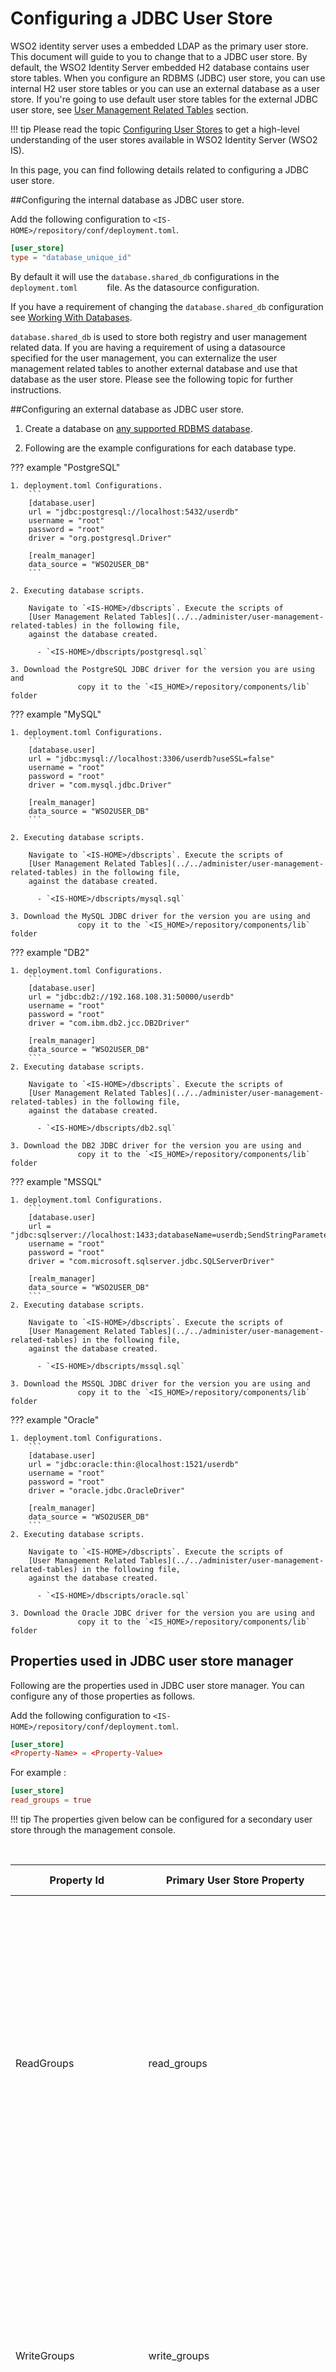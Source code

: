 # Configuring a JDBC User Store

WSO2 identity server uses a embedded LDAP as the primary user store.
This document will guide to you to change that to a JDBC user store.
By default, the WSO2 Identity Server embedded H2 
database contains user store tables. When you configure an RDBMS (JDBC) user store, you can
use internal H2 user store tables or you can use an external database as a
user store. If you're going to use default user store tables for the external JDBC user store, see [User
Management Related Tables](../../administer/user-management-related-tables) section.

!!! tip 
    Please read the topic [Configuring User Stores](../../setup/configuring-user-stores)  to get a high-level understanding of the user stores available in WSO2
    Identity Server (WSO2 IS).
  
In this page, you can find following details related to configuring a
JDBC user store.

##Configuring the internal database as JDBC user store. 

Add the following configuration to `<IS-HOME>/repository/conf/deployment.toml`.

``` toml
[user_store]
type = "database_unique_id"
```
   By default it will use the  `database.shared_db` 
   configurations in the `         deployment.toml       `  file. As the datasource configuration.
      
   If you have a requirement of changing the `database.shared_db` configuration see 
   [Working With Databases](../../setup/working-with-databases).
  
   `database.shared_db` is used to store both registry and user management related data. If you 
   are having a requirement of using a datasource specified for the user management, you can externalize
   the user management related tables to another external database and use that database
   as the user store. Please see the following topic for further instructions.
   
##Configuring an external database as JDBC user store. 

  1. Create a database on [any supported RDBMS database](../../setup/working-with-databases). 
    
  2. Following are the example configurations for each database type.
        
??? example "PostgreSQL"
    
    1. deployment.toml Configurations.
        ```
        [database.user]
        url = "jdbc:postgresql://localhost:5432/userdb"
        username = "root"
        password = "root"
        driver = "org.postgresql.Driver"
        
        [realm_manager]
        data_source = "WSO2USER_DB"
        ```
        
    2. Executing database scripts. 
    
        Navigate to `<IS-HOME>/dbscripts`. Execute the scripts of 
        [User Management Related Tables](../../administer/user-management-related-tables) in the following file, 
        against the database created.    
            
          - `<IS-HOME>/dbscripts/postgresql.sql`
          
    3. Download the PostgreSQL JDBC driver for the version you are using and
                   copy it to the `<IS_HOME>/repository/components/lib` folder 

??? example "MySQL"

    1. deployment.toml Configurations.
        ```
        [database.user]
        url = "jdbc:mysql://localhost:3306/userdb?useSSL=false"
        username = "root"
        password = "root"
        driver = "com.mysql.jdbc.Driver"
        
        [realm_manager]
        data_source = "WSO2USER_DB"
        ```
    
    2. Executing database scripts. 

        Navigate to `<IS-HOME>/dbscripts`. Execute the scripts of 
        [User Management Related Tables](../../administer/user-management-related-tables) in the following file, 
        against the database created.        
            
          - `<IS-HOME>/dbscripts/mysql.sql`

    3. Download the MySQL JDBC driver for the version you are using and
                   copy it to the `<IS_HOME>/repository/components/lib` folder          

??? example "DB2"

    1. deployment.toml Configurations.
        ```
        [database.user]
        url = "jdbc:db2://192.168.108.31:50000/userdb"
        username = "root"
        password = "root"
        driver = "com.ibm.db2.jcc.DB2Driver"
        
        [realm_manager]
        data_source = "WSO2USER_DB"
        ```    
    2. Executing database scripts. 
    
        Navigate to `<IS-HOME>/dbscripts`. Execute the scripts of 
        [User Management Related Tables](../../administer/user-management-related-tables) in the following file, 
        against the database created.       
            
          - `<IS-HOME>/dbscripts/db2.sql`
   
    3. Download the DB2 JDBC driver for the version you are using and
                   copy it to the `<IS_HOME>/repository/components/lib` folder 

??? example "MSSQL"

    1. deployment.toml Configurations.
        ```
        [database.user]
        url = "jdbc:sqlserver://localhost:1433;databaseName=userdb;SendStringParametersAsUnicode=false"
        username = "root"
        password = "root"
        driver = "com.microsoft.sqlserver.jdbc.SQLServerDriver"
        
        [realm_manager]
        data_source = "WSO2USER_DB"
        ```
    2. Executing database scripts. 
    
        Navigate to `<IS-HOME>/dbscripts`. Execute the scripts of 
        [User Management Related Tables](../../administer/user-management-related-tables) in the following file, 
        against the database created.        
            
          - `<IS-HOME>/dbscripts/mssql.sql`
          
    3. Download the MSSQL JDBC driver for the version you are using and
                   copy it to the `<IS_HOME>/repository/components/lib` folder  
    

??? example "Oracle"

    1. deployment.toml Configurations.
        ```
        [database.user]
        url = "jdbc:oracle:thin:@localhost:1521/userdb"
        username = "root"
        password = "root"
        driver = "oracle.jdbc.OracleDriver"
        
        [realm_manager]
        data_source = "WSO2USER_DB"
        ```
    2. Executing database scripts. 
    
        Navigate to `<IS-HOME>/dbscripts`. Execute the scripts of 
        [User Management Related Tables](../../administer/user-management-related-tables) in the following file, 
        against the database created.      
            
          - `<IS-HOME>/dbscripts/oracle.sql`
          
    3. Download the Oracle JDBC driver for the version you are using and
                   copy it to the `<IS_HOME>/repository/components/lib` folder 

## Properties used in JDBC user store manager

Following are the properties used in JDBC user store manager. You can configure any of
those properties as follows. 

Add the following configuration to `<IS-HOME>/repository/conf/deployment.toml`.

``` toml
[user_store]
<Property-Name> = <Property-Value>
```
For example :

``` toml
[user_store]
read_groups = true
```

!!! tip 
    The properties given below can be configured for a secondary user store through the management console.

<table>
<thead>
<tr class="header">
<th>Property Id</th>
<th>Primary User Store Property</th>
<th>Secondary User Store Property</th>
<th>Description</th>
</tr>
</thead>
<tbody>
<tr class="odd">
<td>ReadGroups</td>
<td>read_groups</td>
<td>ReadGroups</td>
<td>When ReadGroups is set to false, it Indicates whether groups should be read from the user store. If this is disabled by setting it to false, none of the groups in the user store can be read, and the following group configurations are NOT mandatory: GroupSearchBase, GroupNameListFilter, or GroupNameAttribute.<br />
<br />
<p>Default : true <br/>
Possible values:<br/>
true: Read groups from user store<br />
false: Do not read groups from user store</p></td>
</tr>
<tr class="even">
<td>WriteGroups</td>
<td>write_groups</td>
<td>WriteGroups</td>
<td>Indicates whether groups should be written to the user store.<br />
<br />
<p>Default : true <br/>
Possible values:<br />
true : Write groups to user store<br />
false : Do not write groups to user store, so only internal roles can be created. Depending on the value of ReadGroups property, it will read existing groups from user store or not</p></td>
</tr>
<tr class="odd">
<td>PasswordHashMethod</td>
<td>password_hash_method</td>
<td>Password Hashing Algorithm</td>
<td><p>Specifies the Password Hashing Algorithm used to hash the password before storing it in the userstore.<br />
Possible values:<br />
SHA - Uses SHA digest method. SHA-1, SHA-256<br />
MD5 - Uses MD 5 digest method.<br />
PLAIN_TEXT - Plain text passwords.</p>
<p>If you just configure as SHA, It is considered as SHA-1. It is always better to configure algorithm with higher bit value as digest bit size would be increased.
<br />
The default value for JDBC userstores is SHA-256. 
</p></td>
</tr>    
<tr class="odd">
<td>UsernameJavaRegEx</td>
<td>username_java_regex</td>
<td>UsernameJavaRegEx</td>
<td>The regular expression used by the back-end components for username validation. By default, strings with non-empty characters have a length of 3 to 30 are allowed. You can provide ranges of alphabets, numbers and also ranges of ASCII values in the RegEx properties.<br/>
<p>Default: ^[\S]{3,30}$</td></p> <br/>
</tr>
<tr class="even">
<td>UsernameJava<br>ScriptRegEx</td> 
<td>username_java_<br>script_regex</td>
<td>UsernameJavaScriptRegEx</td>
<td>The regular expression used by the front-end components for username validation.
<br/><p> Default: ^[\S]{3,30}$  </p></td>
</tr>
<tr class="odd">
<td>UsernameJavaReg<br>ExViolationErrorMsg</td>
<td>username_java_reg<br>_ex_violation_error_msg</td>
<td>Username RegEx Violation Error Message</td>
<td>Error message when the Username is not matched with username_java_regex 
<br/><p> Default: Username pattern policy violated  </p></td>
</tr>
<tr class="even">
<td>PasswordJavaRegEx</td>
<td>password_java_regex</td>
<td>Password RegEx (Java)</td>
<td>The regular expression used by the back-end components for password validation. By default, strings with non-empty characters have a length of 5 to 30 are allowed. You can provide ranges of alphabets, numbers and also ranges of ASCII values in the RegEx properties.<br />
Default: ^[\S]{5,30}$</td>
</tr>
<tr class="odd">
<td>PasswordJava<br>ScriptRegEx</td>
<td>password_java_<br>script_regex</td>
<td>Password RegEx (Javascript)</td>
<td>The regular expression used by the front-end components for password validation.<br />
<p>Default: ^[\S]{5,30}$</p></td>
</tr>
<tr class="even">
<td>PasswordJavaReg<br>ExViolationErrorMsg</td>
<td>password_java_reg<br>ex_violation_error_msg</td>
<td>Password RegEx Violation Error Message</td>
<td>Error message when the Password is not matched with passwordJavaRegEx.<br />
<p>Default: Password length should be within 5 to 30 characters.</p></td>
<tr class="odd">
<td>RolenameJavaRegEx</td>
<td>rolename_java_regex</td>
<td>Role Name RegEx (Java)</td>
<td>The regular expression used by the back-end components for role name validation. By default, strings with non-empty characters have a length of 3 to 30 are allowed. You can provide ranges of alphabets, numbers and also ranges of ASCII values in the RegEx properties.<br />
<p>Default: [a-zA-Z0-9._-|//]{3,30}$</p></td>
</tr>
<tr class="odd">
<td>MultiAttribute<br>Separator</td>
<td>multi_attribute<br>_separator</td>
<td>Multiple Attribute Separator</td>
<td>This property is used to define a character to separate multiple attributes. This ensures that it will not appear as part of a claim value. Normally “,” is used to separate multiple attributes, but you can define ",,," or "..." or a similar character sequence<br />
<p>Default: “,”</p></td>
</tr>
<tr class="even">
<td>MaxUserName<br>ListLength</td>
<td>max_user_name_<br>list_length</td>
<td>Maximum User List Length</td>
<td>Controls the number of users listed in the user store of a WSO2 product. This is useful when you have a large number of users and do not want to list them all. Setting this property to 0 displays all users. (Default: 100)<br />
<br />
In some user stores, there are policies to limit the number of records that can be returned from a query. By setting the value to 0, it will list the maximum results returned by the user store. If you need to increase this number, you need to set it in the user store level.<br />
Eg: Active directory has the MaxPageSize property with the default value of 100.</td>
</tr>
<tr class="odd">
<td>MaxRoleName<br>ListLength</td>
<td>max_role_name_<br>list_length</td>
<td>Maximum Role List Length</td>
<td>Controls the number of roles listed in the user store of a WSO2 product. This is useful when you have a large number of roles and do not want to list them all. Setting this property to 0 displays all roles. (Default: 100)<br />
<br />
In some user stores, there are policies to limit the number of records that can be returned from a query. By setting the value to 0, it will list the maximum results returned by the user store. If you need to increase this number, you need to set it in the user store level.<br />
Eg: Active directory has the MaxPageSize property with the default value of 1000.</td>
</tr>
<tr class="even">
<td>UserRolesCacheEnabled</td>
<td>user_roles_cache_enabled</td>
<td>Enable User Role Cache</td>
<td>This is to indicate whether to cache the role list of a user. (Default: true)<br />
<br />
Possible values:<br />
false: Set it to false if the user roles are changed by external means and those changes should be instantly reflected in the Carbon instance.</td>
</tr>
<tr class="odd">
<td>CaseInsensitiveUsername</td>
<td>properties.CaseInsensitiveUsername</td>
<td>Case Insensitive Username</td>
<td>Enables the case insensitivity of the user's username. Default value is <code>true</code> for this configuration. 
<br />Eg: If a user's username is <code>test</code>, that user can also use the username as <code>TEST</code>.
</td>
</tr>
</tbody>
</table>

!!! note
    Addition to these properties, you can configure SQL queries that are
    used in JDBC user store manager and if required can change default
    queries. Those are not listed under above property section but you can
    do the configuration as same as described above.
    

??? note "JDBC sample property with SQL queries"

    ``` toml
    [user_store.properties]
    SelectUserSQL = "SELECT * FROM UM_USER WHERE UM_USER_NAME=? AND UM_TENANT_ID=?"
    SelectUserSQLCaseInsensitive = "SELECT * FROM UM_USER WHERE LOWER(UM_USER_NAME)=LOWER(?) AND UM_TENANT_ID=?"
    GetRoleListSQL = "SELECT UM_ROLE_NAME, UM_TENANT_ID, UM_SHARED_ROLE FROM UM_ROLE WHERE UM_ROLE_NAME LIKE ? AND UM_TENANT_ID=? AND UM_SHARED_ROLE ='0' ORDER BY UM_ROLE_NAME"
    GetSharedRoleListSQL = "SELECT UM_ROLE_NAME, UM_TENANT_ID, UM_SHARED_ROLE FROM UM_ROLE WHERE UM_ROLE_NAME LIKE ? AND UM_SHARED_ROLE ='1' ORDER BY UM_ROLE_NAM"
    UserFilterSQL = "SELECT UM_USER_NAME FROM UM_USER WHERE UM_USER_NAME LIKE ? AND UM_TENANT_ID=? ORDER BY UM_USER_NAME"
    UserFilterSQLCaseInsensitive = "SELECT UM_USER_NAME FROM UM_USER WHERE LOWER(UM_USER_NAME) LIKE LOWER(?) AND UM_TENANT_ID=? ORDER BY UM_USER_NAME"
    UserRoleSQL = "SELECT UM_ROLE_NAME FROM UM_USER_ROLE, UM_ROLE, UM_USER WHERE UM_USER.UM_USER_NAME=? AND UM_USER.UM_ID=UM_USER_ROLE.UM_USER_ID AND UM_ROLE.UM_ID=UM_USER_ROLE.UM_ROLE_ID AND UM_USER_ROLE.UM_TENANT_ID=? AND UM_ROLE.UM_TENANT_ID=? AND UM_USER.UM_TENANT_ID=?"
    UserRoleSQLCaseInsensitive = "SELECT UM_ROLE_NAME FROM UM_USER_ROLE, UM_ROLE, UM_USER WHERE LOWER(UM_USER.UM_USER_NAME)=LOWER(?) AND UM_USER.UM_ID=UM_USER_ROLE.UM_USER_ID AND UM_ROLE.UM_ID=UM_USER_ROLE.UM_ROLE_ID AND UM_USER_ROLE.UM_TENANT_ID=? AND UM_ROLE.UM_TENANT_ID=? AND UM_USER.UM_TENANT_ID=?"
    UserSharedRoleSQL = "SELECT UM_ROLE_NAME, UM_ROLE.UM_TENANT_ID, UM_SHARED_ROLE FROM UM_SHARED_USER_ROLE INNER JOIN UM_USER ON UM_SHARED_USER_ROLE.UM_USER_ID = UM_USER.UM_ID INNER JOIN UM_ROLE ON UM_SHARED_USER_ROLE.UM_ROLE_ID = UM_ROLE.UM_ID WHERE UM_USER.UM_USER_NAME = ? AND UM_SHARED_USER_ROLE.UM_USER_TENANT_ID = UM_USER.UM_TENANT_ID AND UM_SHARED_USER_ROLE.UM_ROLE_TENANT_ID = UM_ROLE.UM_TENANT_ID AND UM_SHARED_USER_ROLE.UM_USER_TENANT_ID = ?"
    UserSharedRoleSQLCaseInsensitive = "SELECT UM_ROLE_NAME, UM_ROLE.UM_TENANT_ID, UM_SHARED_ROLE FROM UM_SHARED_USER_ROLE INNER JOIN UM_USER ON UM_SHARED_USER_ROLE.UM_USER_ID = UM_USER.UM_ID INNER JOIN UM_ROLE ON UM_SHARED_USER_ROLE.UM_ROLE_ID = UM_ROLE.UM_ID WHERE LOWER(UM_USER.UM_USER_NAME) = LOWER(?) AND UM_SHARED_USER_ROLE.UM_USER_TENANT_ID = UM_USER.UM_TENANT_ID AND UM_SHARED_USER_ROLE.UM_ROLE_TENANT_ID = UM_ROLE.UM_TENANT_ID AND UM_SHARED_USER_ROLE.UM_USER_TENANT_ID = ?"
    IsRoleExistingSQL = "SELECT UM_ID FROM UM_ROLE WHERE UM_ROLE_NAME=? AND UM_TENANT_ID=?"
    GetUserListOfRoleSQL = "SELECT UM_USER_NAME FROM UM_USER_ROLE, UM_ROLE, UM_USER WHERE UM_ROLE.UM_ROLE_NAME=? AND UM_USER.UM_ID=UM_USER_ROLE.UM_USER_ID AND UM_ROLE.UM_ID=UM_USER_ROLE.UM_ROLE_ID AND UM_USER_ROLE.UM_TENANT_ID=? AND UM_ROLE.UM_TENANT_ID=? AND UM_USER.UM_TENANT_ID=?"
    GetUserListOfSharedRoleSQL = "SELECT UM_USER_NAME FROM UM_SHARED_USER_ROLE INNER JOIN UM_USER ON UM_SHARED_USER_ROLE.UM_USER_ID = UM_USER.UM_ID INNER JOIN UM_ROLE ON UM_SHARED_USER_ROLE.UM_ROLE_ID = UM_ROLE.UM_ID WHERE UM_ROLE.UM_ROLE_NAME= ? AND UM_SHARED_USER_ROLE.UM_USER_TENANT_ID = UM_USER.UM_TENANT_ID AND UM_SHARED_USER_ROLE.UM_ROLE_TENANT_ID = UM_ROLE.UM_TENANT_ID"
    IsUserExistingSQL = "SELECT UM_ID FROM UM_USER WHERE UM_USER_NAME=? AND UM_TENANT_ID=?"
    IsUserExistingSQLCaseInsensitive = "SELECT UM_ID FROM UM_USER WHERE LOWER(UM_USER_NAME)=LOWER(?) AND UM_TENANT_ID=?"
    GetUserPropertiesForProfileSQL = "SELECT UM_ATTR_NAME, UM_ATTR_VALUE FROM UM_USER_ATTRIBUTE, UM_USER WHERE UM_USER.UM_ID = UM_USER_ATTRIBUTE.UM_USER_ID AND UM_USER.UM_USER_NAME=? AND UM_PROFILE_ID=? AND UM_USER_ATTRIBUTE.UM_TENANT_ID=? AND UM_USER.UM_TENANT_ID=?"
    GetUserPropertiesForProfileSQLCaseInsensitive = "SELECT UM_ATTR_NAME, UM_ATTR_VALUE FROM UM_USER_ATTRIBUTE, UM_USER WHERE UM_USER.UM_ID = UM_USER_ATTRIBUTE.UM_USER_ID AND LOWER(UM_USER.UM_USER_NAME)=LOWER(?) AND UM_PROFILE_ID=? AND UM_USER_ATTRIBUTE.UM_TENANT_ID=? AND UM_USER.UM_TENANT_ID=?"
    GetUserPropertyForProfileSQL = "SELECT UM_ATTR_VALUE FROM UM_USER_ATTRIBUTE, UM_USER WHERE UM_USER.UM_ID = UM_USER_ATTRIBUTE.UM_USER_ID AND UM_USER.UM_USER_NAME=? AND UM_ATTR_NAME=? AND UM_PROFILE_ID=? AND UM_USER_ATTRIBUTE.UM_TENANT_ID=? AND UM_USER.UM_TENANT_ID=?"
    GetUserPropertyForProfileSQLCaseInsensitive = "SELECT UM_ATTR_VALUE FROM UM_USER_ATTRIBUTE, UM_USER WHERE UM_USER.UM_ID = UM_USER_ATTRIBUTE.UM_USER_ID AND LOWER(UM_USER.UM_USER_NAME)=LOWER(?) AND UM_ATTR_NAME=? AND UM_PROFILE_ID=? AND UM_USER_ATTRIBUTE.UM_TENANT_ID=? AND UM_USER.UM_TENANT_ID=?"
    GetUserLisForPropertySQL = "SELECT UM_USER_NAME FROM UM_USER, UM_USER_ATTRIBUTE WHERE UM_USER_ATTRIBUTE.UM_USER_ID = UM_USER.UM_ID AND UM_USER_ATTRIBUTE.UM_ATTR_NAME =? AND UM_USER_ATTRIBUTE.UM_ATTR_VALUE LIKE ? AND UM_USER_ATTRIBUTE.UM_PROFILE_ID=? AND UM_USER_ATTRIBUTE.UM_TENANT_ID=? AND UM_USER.UM_TENANT_ID=?"
    GetProfileNamesSQL = "SELECT DISTINCT UM_PROFILE_ID FROM UM_USER_ATTRIBUTE WHERE UM_TENANT_ID=?"
    GetUserProfileNamesSQL = "SELECT DISTINCT UM_PROFILE_ID FROM UM_USER_ATTRIBUTE WHERE UM_USER_ID=(SELECT UM_ID FROM UM_USER WHERE UM_USER_NAME=? AND UM_TENANT_ID=?) AND UM_TENANT_ID=?"
    GetUserProfileNamesSQLCaseInsensitive = "SELECT DISTINCT UM_PROFILE_ID FROM UM_USER_ATTRIBUTE WHERE UM_USER_ID=(SELECT UM_ID FROM UM_USER WHERE LOWER(UM_USER_NAME)=LOWER(?) AND UM_TENANT_ID=?) AND UM_TENANT_ID=?"
    GetUserIDFromUserNameSQL = "SELECT UM_ID FROM UM_USER WHERE UM_USER_NAME=? AND UM_TENANT_ID=?"
    GetUserIDFromUserNameSQLCaseInsensitive = "SELECT UM_ID FROM UM_USER WHERE LOWER(UM_USER_NAME)=LOWER(?) AND UM_TENANT_ID=?"
    GetUserNameFromTenantIDSQL = "SELECT UM_USER_NAME FROM UM_USER WHERE UM_TENANT_ID=?"
    GetTenantIDFromUserNameSQL = "SELECT UM_TENANT_ID FROM UM_USER WHERE UM_USER_NAME=?"
    GetTenantIDFromUserNameSQLCaseInsensitive = "SELECT UM_TENANT_ID FROM UM_USER WHERE LOWER(UM_USER_NAME)=LOWER(?)"
    AddUserSQL = "INSERT INTO UM_USER (UM_USER_NAME, UM_USER_PASSWORD, UM_SALT_VALUE, UM_REQUIRE_CHANGE, UM_CHANGED_TIME, UM_TENANT_ID) VALUES (?, ?, ?, ?, ?, ?)"
    AddUserToRoleSQL = "INSERT INTO UM_USER_ROLE (UM_USER_ID, UM_ROLE_ID, UM_TENANT_ID) VALUES ((SELECT UM_ID FROM UM_USER WHERE UM_USER_NAME=? AND UM_TENANT_ID=?),(SELECT UM_ID FROM UM_ROLE WHERE UM_ROLE_NAME=? AND UM_TENANT_ID=?), ?)"
    AddUserToRoleSQLCaseInsensitive = "INSERT INTO UM_USER_ROLE (UM_USER_ID, UM_ROLE_ID, UM_TENANT_ID) VALUES ((SELECT UM_ID FROM UM_USER WHERE LOWER(UM_USER_NAME)=LOWER(?) AND UM_TENANT_ID=?),(SELECT UM_ID FROM UM_ROLE WHERE UM_ROLE_NAME=? AND UM_TENANT_ID=?), ?)"
    AddRoleSQL = "INSERT INTO UM_ROLE (UM_ROLE_NAME, UM_TENANT_ID) VALUES (?, ?)"
    AddSharedRoleSQL = "UPDATE UM_ROLE SET UM_SHARED_ROLE = ? WHERE UM_ROLE_NAME = ? AND UM_TENANT_ID = ?"
    AddRoleToUserSQL = "INSERT INTO UM_USER_ROLE (UM_ROLE_ID, UM_USER_ID, UM_TENANT_ID) VALUES ((SELECT UM_ID FROM UM_ROLE WHERE UM_ROLE_NAME=? AND UM_TENANT_ID=?),(SELECT UM_ID FROM UM_USER WHERE UM_USER_NAME=? AND UM_TENANT_ID=?), ?)"
    AddSharedRoleToUserSQL = "INSERT INTO UM_SHARED_USER_ROLE (UM_ROLE_ID, UM_USER_ID, UM_USER_TENANT_ID, UM_ROLE_TENANT_ID) VALUES ((SELECT UM_ID FROM UM_ROLE WHERE UM_ROLE_NAME=? AND UM_TENANT_ID=?),(SELECT UM_ID FROM UM_USER WHERE UM_USER_NAME=? AND UM_TENANT_ID=?), ?, ?)"
    AddSharedRoleToUserSQLCaseInsensitive = "INSERT INTO UM_SHARED_USER_ROLE (UM_ROLE_ID, UM_USER_ID, UM_USER_TENANT_ID, UM_ROLE_TENANT_ID) VALUES ((SELECT UM_ID FROM UM_ROLE WHERE UM_ROLE_NAME=? AND UM_TENANT_ID=?), (SELECT UM_ID FROM UM_USER WHERE LOWER(UM_USER_NAME)=LOWER(?) AND UM_TENANT_ID=?), ?, ?)"
    RemoveUserFromSharedRoleSQL = "DELETE FROM UM_SHARED_USER_ROLE WHERE   UM_ROLE_ID=(SELECT UM_ID FROM UM_ROLE WHERE UM_ROLE_NAME=? AND UM_TENANT_ID=?) AND UM_USER_ID=(SELECT UM_ID FROM UM_USER WHERE UM_USER_NAME=? AND UM_TENANT_ID=?) AND UM_USER_TENANT_ID=? AND UM_ROLE_TENANT_ID = ?"
    RemoveUserFromRoleSQLCaseInsensitive = "DELETE FROM UM_USER_ROLE WHERE UM_USER_ID=(SELECT UM_ID FROM UM_USER WHERE LOWER(UM_USER_NAME)=LOWER(?) AND UM_TENANT_ID=?) AND UM_ROLE_ID=(SELECT UM_ID FROM UM_ROLE WHERE UM_ROLE_NAME=? AND UM_TENANT_ID=?) AND UM_TENANT_ID=?"
    RemoveUserFromRoleSQL = "DELETE FROM UM_USER_ROLE WHERE UM_USER_ID=(SELECT UM_ID FROM UM_USER WHERE UM_USER_NAME=? AND UM_TENANT_ID=?) AND UM_ROLE_ID=(SELECT UM_ID FROM UM_ROLE WHERE UM_ROLE_NAME=? AND UM_TENANT_ID=?) AND UM_TENANT_ID=?"
    RemoveUserFromRoleSQLCaseInsensitive = "DELETE FROM UM_USER_ROLE WHERE UM_USER_ID=(SELECT UM_ID FROM UM_USER WHERE LOWER(UM_USER_NAME)=LOWER(?) AND UM_TENANT_ID=?) AND UM_ROLE_ID=(SELECT UM_ID FROM UM_ROLE WHERE UM_ROLE_NAME=? AND UM_TENANT_ID=?) AND UM_TENANT_ID=?"
    RemoveRoleFromUserSQL = "DELETE FROM UM_USER_ROLE WHERE UM_ROLE_ID=(SELECT UM_ID FROM UM_ROLE WHERE UM_ROLE_NAME=? AND UM_TENANT_ID=?) AND UM_USER_ID=(SELECT UM_ID FROM UM_USER WHERE UM_USER_NAME=? AND UM_TENANT_ID=?) AND UM_TENANT_ID=?"
    RemoveRoleFromUserSQLCaseInsensitive = "DELETE FROM UM_USER_ROLE WHERE UM_ROLE_ID=(SELECT UM_ID FROM UM_ROLE WHERE UM_ROLE_NAME=? AND UM_TENANT_ID=?) AND UM_USER_ID=(SELECT UM_ID FROM UM_USER WHERE LOWER(UM_USER_NAME)=LOWER(?) AND UM_TENANT_ID=?) AND UM_TENANT_ID=?"
    DeleteRoleSQL = "DELETE FROM UM_ROLE WHERE UM_ROLE_NAME = ? AND UM_TENANT_ID=?"
    OnDeleteRoleRemoveUserRoleMappingSQL = "DELETE FROM UM_USER_ROLE WHERE UM_ROLE_ID=(SELECT UM_ID FROM UM_ROLE WHERE UM_ROLE_NAME=? AND UM_TENANT_ID=?) AND UM_TENANT_ID="
    DeleteUserSQL = "DELETE FROM UM_USER WHERE UM_USER_NAME = ? AND UM_TENANT_ID=?"
    DeleteUserSQLCaseInsensitive = "DELETE FROM UM_USER WHERE LOWER(UM_USER_NAME) = LOWER(?) AND UM_TENANT_ID=?"
    OnDeleteUserRemoveUserRoleMappingSQL = "DELETE FROM UM_USER_ROLE WHERE UM_USER_ID=(SELECT UM_ID FROM UM_USER WHERE UM_USER_NAME=? AND UM_TENANT_ID=?) AND UM_TENANT_ID=?"
    OnDeleteUserRemoveUserAttributeSQL = "DELETE FROM UM_USER_ATTRIBUTE WHERE UM_USER_ID=(SELECT UM_ID FROM UM_USER WHERE UM_USER_NAME=? AND UM_TENANT_ID=?) AND UM_TENANT_ID=?"
    OnDeleteUserRemoveUserAttributeSQLCaseInsensitive = "DELETE FROM UM_USER_ATTRIBUTE WHERE UM_USER_ID=(SELECT UM_ID FROM UM_USER WHERE LOWER(UM_USER_NAME)=LOWER(?) AND UM_TENANT_ID=?) AND UM_TENANT_ID=?"
    UpdateUserPasswordSQL = "UPDATE UM_USER SET UM_USER_PASSWORD= ?, UM_SALT_VALUE=?, UM_REQUIRE_CHANGE=?, UM_CHANGED_TIME=? WHERE UM_USER_NAME= ? AND UM_TENANT_ID=?"
    UpdateUserPasswordSQLCaseInsensitive = "UPDATE UM_USER SET UM_USER_PASSWORD= ?, UM_SALT_VALUE=?, UM_REQUIRE_CHANGE=?, UM_CHANGED_TIME=? WHERE LOWER(UM_USER_NAME)= LOWER(?) AND UM_TENANT_ID=?"
    UpdateRoleNameSQL = "UPDATE UM_ROLE set UM_ROLE_NAME=? WHERE UM_ROLE_NAME = ? AND UM_TENANT_ID=?"
    AddUserPropertySQL = "INSERT INTO UM_USER_ATTRIBUTE (UM_USER_ID, UM_ATTR_NAME, UM_ATTR_VALUE, UM_PROFILE_ID, UM_TENANT_ID) VALUES ((SELECT UM_ID FROM UM_USER WHERE UM_USER_NAME=? AND UM_TENANT_ID=?), ?, ?, ?, ?)"
    UpdateUserPropertySQL = "UPDATE UM_USER_ATTRIBUTE SET UM_ATTR_VALUE=? WHERE UM_USER_ID=(SELECT UM_ID FROM UM_USER WHERE UM_USER_NAME=? AND UM_TENANT_ID=?) AND UM_ATTR_NAME=? AND UM_PROFILE_ID=? AND UM_TENANT_ID=?"
    UpdateUserPropertySQLCaseInsensitive = "UPDATE UM_USER_ATTRIBUTE SET UM_ATTR_VALUE=? WHERE UM_USER_ID=(SELECT UM_ID FROM UM_USER WHERE LOWER(UM_USER_NAME)=LOWER(?) AND UM_TENANT_ID=?) AND UM_ATTR_NAME=? AND UM_PROFILE_ID=? AND UM_TENANT_ID=?"
    DeleteUserPropertySQL = "UPDATE UM_USER_ATTRIBUTE SET UM_ATTR_VALUE=? WHERE UM_USER_ID=(SELECT UM_ID FROM UM_USER WHERE UM_USER_NAME=? AND UM_TENANT_ID=?) AND UM_ATTR_NAME=? AND UM_PROFILE_ID=? AND UM_TENANT_ID=?"
    UpdateUserPropertySQLCaseInsensitive = "UPDATE UM_USER_ATTRIBUTE SET UM_ATTR_VALUE=? WHERE UM_USER_ID=(SELECT UM_ID FROM UM_USER WHERE LOWER(UM_USER_NAME)=LOWER(?) AND UM_TENANT_ID=?) AND UM_ATTR_NAME=? AND UM_PROFILE_ID=? AND UM_TENANT_ID=?"
    DeleteUserPropertySQL = "UPDATE UM_USER_ATTRIBUTE SET UM_ATTR_VALUE=? WHERE UM_USER_ID=(SELECT UM_ID FROM UM_USER WHERE UM_USER_NAME=? AND UM_TENANT_ID=?) AND UM_ATTR_NAME=? AND UM_PROFILE_ID=? AND UM_TENANT_ID=?"
    DeleteUserPropertySQLCaseInsensitive = "DELETE FROM UM_USER_ATTRIBUTE WHERE UM_USER_ID=(SELECT UM_ID FROM UM_USER WHERE LOWER(UM_USER_NAME)=LOWER(?) AND UM_TENANT_ID=?) AND UM_ATTR_NAME=? AND UM_PROFILE_ID=? AND UM_TENANT_ID=?"
    UserNameUniqueAcrossTenantsSQL = "SELECT UM_ID FROM UM_USER WHERE UM_USER_NAME=?"
    UserNameUniqueAcrossTenantsSQLCaseInsensitive = "SELECT UM_ID FROM UM_USER WHERE LOWER(UM_USER_NAME)=LOWER(?)"
    IsDomainExistingSQL = "SELECT UM_DOMAIN_ID FROM UM_DOMAIN WHERE UM_DOMAIN_NAME=? AND UM_TENANT_ID=?"
    AddDomainSQL = "INSERT INTO UM_DOMAIN (UM_DOMAIN_NAME, UM_TENANT_ID) VALUES (?, ?)"
    AddUserToRoleSQL-mssql = "INSERT INTO UM_USER_ROLE (UM_USER_ID, UM_ROLE_ID, UM_TENANT_ID) SELECT (SELECT UM_ID FROM UM_USER WHERE UM_USER_NAME=? AND UM_TENANT_ID=?),(SELECT UM_ID FROM UM_ROLE WHERE UM_ROLE_NAME=? AND UM_TENANT_ID=?),(?)"
    AddRoleToUserSQL-mssql = "INSERT INTO UM_USER_ROLE (UM_ROLE_ID, UM_USER_ID, UM_TENANT_ID) SELECT (SELECT UM_ID FROM UM_ROLE WHERE UM_ROLE_NAME=? AND UM_TENANT_ID=?),(SELECT UM_ID FROM UM_USER WHERE UM_USER_NAME=? AND UM_TENANT_ID=?), (?)"
    AddUserPropertySQL-mssql = "INSERT INTO UM_USER_ATTRIBUTE (UM_USER_ID, UM_ATTR_NAME, UM_ATTR_VALUE, UM_PROFILE_ID, UM_TENANT_ID) SELECT (SELECT UM_ID FROM UM_USER WHERE UM_USER_NAME=? AND UM_TENANT_ID=?), (?), (?), (?), (?)"
    AddUserToRoleSQLCaseInsensitive-mssql = "INSERT INTO UM_USER_ROLE (UM_USER_ID, UM_ROLE_ID, UM_TENANT_ID) SELECT (SELECT UM_ID FROM UM_USER WHERE LOWER(UM_USER_NAME)=LOWER(?) AND UM_TENANT_ID=?),(SELECT UM_ID FROM UM_ROLE WHERE UM_ROLE_NAME=? AND UM_TENANT_ID=?),(?)"
    AddRoleToUserSQL-mssql = "INSERT INTO UM_USER_ROLE (UM_ROLE_ID, UM_USER_ID, UM_TENANT_ID) SELECT (SELECT UM_ID FROM UM_ROLE WHERE UM_ROLE_NAME=? AND UM_TENANT_ID=?),(SELECT UM_ID FROM UM_USER WHERE UM_USER_NAME=? AND UM_TENANT_ID=?), (?)"
    AddUserPropertySQL-mssql = "INSERT INTO UM_USER_ATTRIBUTE (UM_USER_ID, UM_ATTR_NAME, UM_ATTR_VALUE, UM_PROFILE_ID, UM_TENANT_ID) SELECT (SELECT UM_ID FROM UM_USER WHERE UM_USER_NAME=? AND UM_TENANT_ID=?), (?), (?), (?), (?)"
    AddUserToRoleSQLCaseInsensitive-mssql = "INSERT INTO UM_USER_ROLE (UM_USER_ID, UM_ROLE_ID, UM_TENANT_ID) SELECT (SELECT UM_ID FROM UM_USER WHERE LOWER(UM_USER_NAME)=LOWER(?) AND UM_TENANT_ID=?),(SELECT UM_ID FROM UM_ROLE WHERE UM_ROLE_NAME=? AND UM_TENANT_ID=?),(?)"
    AddRoleToUserSQLCaseInsensitive-mssql = "INSERT INTO UM_USER_ROLE (UM_ROLE_ID, UM_USER_ID, UM_TENANT_ID) SELECT (SELECT UM_ID FROM UM_ROLE WHERE UM_ROLE_NAME=? AND UM_TENANT_ID=?),(SELECT UM_ID FROM UM_USER WHERE LOWER(UM_USER_NAME)=LOWER(?) AND UM_TENANT_ID=?), (?)"
    AddUserPropertySQLCaseInsensitive-mssql = "INSERT INTO UM_USER_ATTRIBUTE (UM_USER_ID, UM_ATTR_NAME, UM_ATTR_VALUE, UM_PROFILE_ID, UM_TENANT_ID) SELECT (SELECT UM_ID FROM UM_USER WHERE LOWER(UM_USER_NAME)=LOWER(?) AND UM_TENANT_ID=?), (?), (?), (?), (?)"
    AddUserToRoleSQL-openedge = "INSERT INTO UM_USER_ROLE (UM_USER_ID, UM_ROLE_ID, UM_TENANT_ID) SELECT UU.UM_ID, UR.UM_ID, ? FROM UM_USER UU, UM_ROLE UR WHERE UU.UM_USER_NAME=? AND UU.UM_TENANT_ID=? AND UR.UM_ROLE_NAME=? AND UR.UM_TENANT_ID=?"
    AddRoleToUserSQL-openedge = "INSERT INTO UM_USER_ROLE (UM_ROLE_ID, UM_USER_ID, UM_TENANT_ID) SELECT UR.UM_ID, UU.UM_ID, ? FROM UM_ROLE UR, UM_USER UU WHERE UR.UM_ROLE_NAME=? AND UR.UM_TENANT_ID=? AND UU.UM_USER_NAME=? AND UU.UM_TENANT_ID=?"
    AddUserPropertySQL-openedge = "INSERT INTO UM_USER_ATTRIBUTE (UM_USER_ID, UM_ATTR_NAME, UM_ATTR_VALUE, UM_PROFILE_ID, UM_TENANT_ID) SELECT UM_ID, ?, ?, ?, ? FROM UM_USER WHERE UM_USER_NAME=? AND UM_TENANT_ID=?"
    AddUserToRoleSQLCaseInsensitive-openedge = "INSERT INTO UM_USER_ROLE (UM_USER_ID, UM_ROLE_ID, UM_TENANT_ID) SELECT (SELECT UM_ID FROM UM_USER WHERE LOWER(UM_USER_NAME)=LOWER(?) AND UM_TENANT_ID=?),(SELECT UM_ID FROM UM_ROLE WHERE UM_ROLE_NAME=? AND UM_TENANT_ID=?),(?)"
    AddRoleToUserSQLCaseInsensitive-openedge = "INSERT INTO UM_USER_ROLE (UM_ROLE_ID, UM_USER_ID, UM_TENANT_ID) SELECT UR.UM_ID, UU.UM_ID, ? FROM UM_ROLE UR, UM_USER UU WHERE UR.UM_ROLE_NAME=? AND UR.UM_TENANT_ID=? AND LOWER(UU.UM_USER_NAME)=LOWER(?) AND UU.UM_TENANT_ID=?"
    AddUserPropertySQLCaseInsensitive-openedge = "INSERT INTO UM_USER_ATTRIBUTE (UM_USER_ID, UM_ATTR_NAME, UM_ATTR_VALUE, UM_PROFILE_ID, UM_TENANT_ID) SELECT UM_ID, ?, ?, ?, ? FROM UM_USER WHERE LOWER(UM_USER_NAME)=LOWER(?) AND UM_TENANT_ID=?"
    ```

## Special requirements
You need to restart the server after doing these changes.

!!! tip "For more information"

    -   If you want to configure a primary user store for another user store type, you need to follow
        the steps given in [Configuring the Primary User
        Store](../../setup/configuring-the-primary-user-store).
    -   For configuring a secondary user store please read the topic: 
        [Configuring Secondary UserStores](../../setup/configuring-secondary-user-stores)
